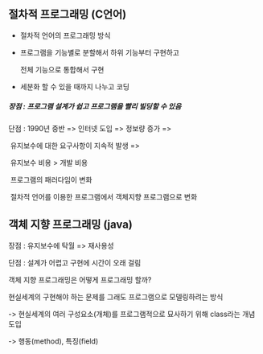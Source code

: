 ## 절차적 프로그래밍 (C언어)

- 절차적 언어의 프로그래밍 방식

- 프로그램을 기능별로 분할해서 하위 기능부터 구현하고 

  전체 기능으로 통합해서 구현

- 세분화 할 수 있을 때까지 나누고 코딩

##### 장점 : 프로그램 설계가 쉽고 프로그램을 빨리 빌딩할 수 있음

단점 : 1990년 중반 => 인터넷 도입 => 정보량 증가 => 

​		  유지보수에 대한 요구사항이 지속적 발생 =>

​		  유지보수 비용 > 개발 비용

​		  프로그램의 패러다임이 변화

​		  절차적 언어를 이용한 프로그램에서 객체지향 프로그램으로 변화



## 객체 지향 프로그래밍 (java)

장점 : 유지보수에 탁월 => 재사용성

단점 : 설계가 어렵고 구현에 시간이 오래 걸림

객체 지향 프로그래밍은 어떻게 프로그래밍 할까?

현실세계의 구현해야 하는 문제를 그래도 프로그램으로 모델링하려는 방식

-> 현실세계의 여러 구성요소(개체)를 프로그램적으로 묘사하기 위해 class라는 개념 도입

-> 행동(method), 특징(field)
